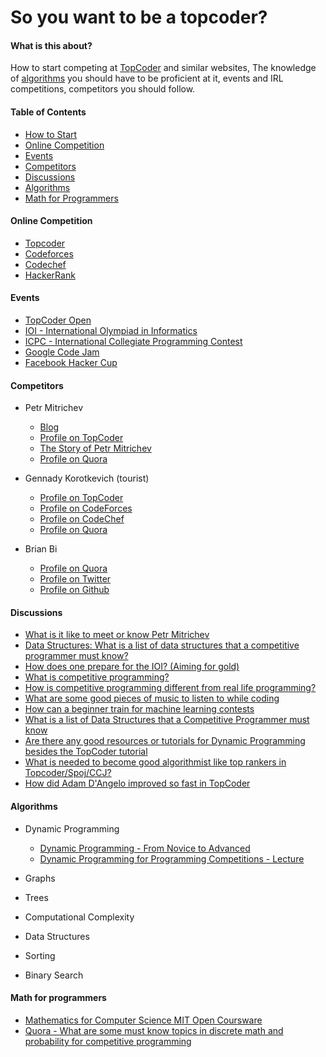 # So you want to be a topcoder?

#### What is this about?
How to start competing at [TopCoder](https://www.topcoder.com) and similar websites,
The knowledge of [algorithms](https://www.topcoder.com/community/data-science/data-science-tutorials/the-importance-of-algorithms/) you should have to be proficient at it, events and
IRL competitions, competitors you should follow.

#### Table of Contents
- [How to Start](https://github.com/lucasviola/competitive-programming-resources#how-to-start)
- [Online Competition](https://github.com/lucasviola/competitive-programming-resources#online-competition)
- [Events](https://github.com/lucasviola/competitive-programming-resources#events)
- [Competitors](https://github.com/lucasviola/competitive-programming-resources#competitors)
- [Discussions](https://github.com/lucasviola/competitive-programming-resources#discussions)
- [Algorithms](https://github.com/lucasviola/competitive-programming-resources#algorithms)
- [Math for Programmers](https://github.com/lucasviola/competitive-programming-resources#math-for-programmers)

#### Online Competition
- [Topcoder](https://www.topcoder.com/)
- [Codeforces](http://codeforces.com/)
- [Codechef](https://www.codechef.com/)
- [HackerRank](https://www.hackerrank.com/)

#### Events
- [TopCoder Open](http://tco15.topcoder.com/)
- [IOI - International Olympiad in Informatics](http://www.ioinformatics.org/index.shtml)
- [ICPC - International Collegiate Programming Contest](https://icpc.baylor.edu/)
- [Google Code Jam](https://code.google.com/codejam)
- [Facebook Hacker Cup](https://www.facebook.com/hackercup/)

#### Competitors
- Petr Mitrichev
	- [Blog](http://petr-mitrichev.blogspot.com/)
	- [Profile on TopCoder](https://www.topcoder.com/members/Petr/)
	- [The Story of Petr Mitrichev](https://community.topcoder.com/tc?module=Static&d1=features&d2=070805)
	- [Profile on Quora](https://www.quora.com/topic/Petr-Mitrichev)

- Gennady Korotkevich (tourist)
	- [Profile on TopCoder](https://www.topcoder.com/members/tourist/)
	- [Profile on CodeForces](http://codeforces.com/profile/tourist)	
	- [Profile on CodeChef](https://www.codechef.com/users/gennady.korotkevich)
	- [Profile on Quora](https://www.quora.com/topic/Gennady-Korotkevich)

- Brian Bi
	- [Profile on Quora](https://www.quora.com/profile/Brian-Bi)
	- [Profile on Twitter](https://twitter.com/t3nsor)
	- [Profile on Github](https://github.com/t3nsor)

#### Discussions
- [What is it like to meet or know Petr Mitrichev](https://www.quora.com/What-it-is-like-to-meet-or-know-Petr-Mitrichev)
- [Data Structures: What is a list of data structures that a competitive programmer must know?](https://www.quora.com/Data-Structures/What-is-a-list-of-data-structures-that-a-competitive-programmer-must-know)
- [How does one prepare for the IOI? (Aiming for gold)](https://www.quora.com/How-does-one-prepare-for-the-IOI-Aiming-for-gold)
- [What is competitive programming?](https://www.quora.com/What-is-competitive-programming-2)
- [How is competitive programming different from real life programming?](https://www.quora.com/How-is-competitive-programming-different-from-real-life-programming)
- [What are some good pieces of music to listen to while coding](https://www.quora.com/What-are-some-good-pieces-of-music-to-listen-to-while-coding)
- [How can a beginner train for machine learning contests](https://www.quora.com/How-can-a-beginner-train-for-machine-learning-contests)
- [What is a list of Data Structures that a Competitive Programmer must know](https://www.quora.com/Data-Structures/What-is-a-list-of-data-structures-that-a-competitive-programmer-must-know)
- [Are there any good resources or tutorials for Dynamic Programming besides the TopCoder tutorial](https://www.quora.com/Are-there-any-good-resources-or-tutorials-for-dynamic-programming-besides-the-TopCoder-tutorial)
- [What is needed to become good algorithmist like top rankers in Topcoder/Spoj/CCJ?](https://www.quora.com/What-is-needed-to-become-good-algorithmist-like-top-rankers-in-Topcoder-Spoj-GCJ)
- [How did Adam D'Angelo improved so fast in TopCoder](https://www.quora.com/How-did-Adam-DAngelo-improve-so-fast-in-TopCoder)

#### Algorithms
- Dynamic Programming
	- [Dynamic Programming - From Novice to Advanced](https://www.topcoder.com/community/data-science/data-science-tutorials/dynamic-programming-from-novice-to-advanced/)
	- [Dynamic Programming for Programming Competitions - Lecture](https://www.youtube.com/watch?v=Ad0DKl7HUwI)

- Graphs
- Trees
- Computational Complexity
- Data Structures
- Sorting
- Binary Search

#### Math for programmers
- [Mathematics for Computer Science MIT Open Coursware](http://ocw.mit.edu/courses/electrical-engineering-and-computer-science/6-042j-mathematics-for-computer-science-fall-2010/)
- [Quora - What are some must know topics in discrete math and probability for competitive programming](https://www.quora.com/What-are-some-must-know-topics-in-discrete-math-and-probability-for-competitive-programming)
